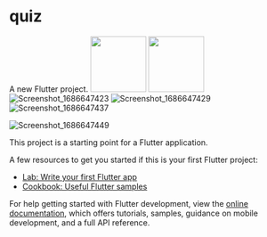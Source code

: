 # quiz

A new Flutter project.
<img src="(https://github.com/Shijuspc/quiz/assets/128701011/f97d09a5-a22c-4e93-a91f-8e91496f1a4f)" width="100" height="100">
<img src="(https://github.com/Shijuspc/quiz/assets/128701011/16500bf9-0f09-40eb-b020-410b83188566)" width="100" height="100">
![Screenshot_1686647423](https://github.com/Shijuspc/quiz/assets/128701011/a665dcce-a128-41c9-9ad6-00e988f0e1a0)
![Screenshot_1686647429](https://github.com/Shijuspc/quiz/assets/128701011/ae75313d-93fd-4294-91a0-c8df93a9f77b)
![Screenshot_1686647437](https://github.com/Shijuspc/quiz/assets/128701011/16500bf9-0f09-40eb-b020-410b83188566)

![Screenshot_1686647449](https://github.com/Shijuspc/quiz/assets/128701011/25eae5ef-5b18-4fa4-a86f-6190ab150aa8)

This project is a starting point for a Flutter application.

A few resources to get you started if this is your first Flutter project:

- [Lab: Write your first Flutter app](https://docs.flutter.dev/get-started/codelab)
- [Cookbook: Useful Flutter samples](https://docs.flutter.dev/cookbook)

For help getting started with Flutter development, view the
[online documentation](https://docs.flutter.dev/), which offers tutorials,
samples, guidance on mobile development, and a full API reference.
